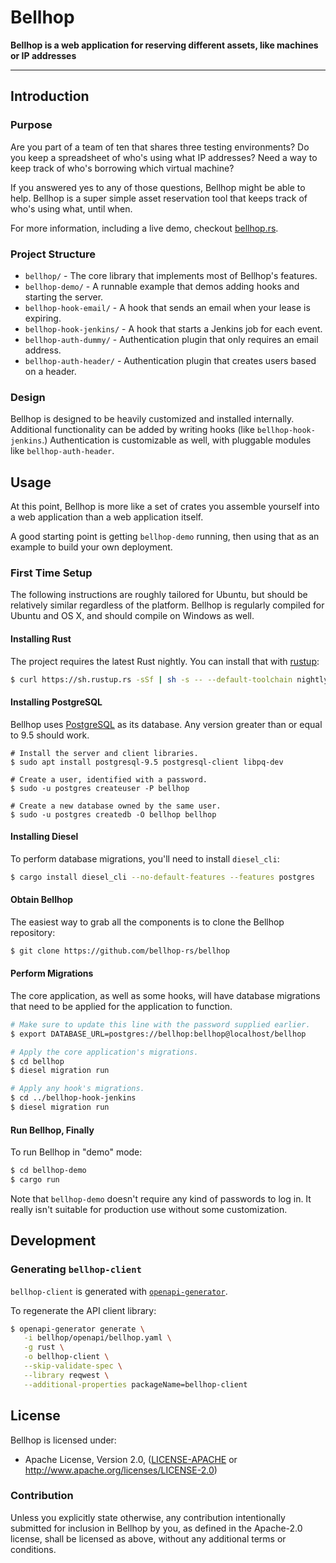 Bellhop
=======

**Bellhop is a web application for reserving different assets, like machines or IP addresses**

---

## Introduction

### Purpose

Are you part of a team of ten that shares three testing environments? Do you keep a spreadsheet of
who's using what IP addresses? Need a way to keep track of who's borrowing which virtual machine?

If you answered yes to any of those questions, Bellhop might be able to help. Bellhop is a super
simple asset reservation tool that keeps track of who's using what, until when.

For more information, including a live demo, checkout [bellhop.rs][homepage].

[homepage]: https://bellhop.rs

### Project Structure

 * `bellhop/`               - The core library that implements most of Bellhop's features.
 * `bellhop-demo/`          - A runnable example that demos adding hooks and starting the server.
 * `bellhop-hook-email/`    - A hook that sends an email when your lease is expiring.
 * `bellhop-hook-jenkins/`  - A hook that starts a Jenkins job for each event.
 * `bellhop-auth-dummy/`    - Authentication plugin that only requires an email address.
 * `bellhop-auth-header/`   - Authentication plugin that creates users based on a header.

### Design

Bellhop is designed to be heavily customized and installed internally. Additional functionality
can be added by writing hooks (like `bellhop-hook-jenkins`.) Authentication is customizable as
well, with pluggable modules like `bellhop-auth-header`.

## Usage

At this point, Bellhop is more like a set of crates you assemble yourself into a web application
than a web application itself.

A good starting point is getting `bellhop-demo` running, then using that as an example to build
your own deployment.

### First Time Setup

The following instructions are roughly tailored for Ubuntu, but should be relatively similar
regardless of the platform. Bellhop is regularly compiled for Ubuntu and OS X, and should compile
on Windows as well.

#### Installing Rust

The project requires the latest Rust nightly. You can install that with [rustup][rustup]:

```bash
$ curl https://sh.rustup.rs -sSf | sh -s -- --default-toolchain nightly
```

[rustup]: https://www.rust-lang.org/tools/install

#### Installing PostgreSQL

Bellhop uses [PostgreSQL][postgresql] as its database. Any version greater than
or equal to 9.5 should work.

```
# Install the server and client libraries.
$ sudo apt install postgresql-9.5 postgresql-client libpq-dev

# Create a user, identified with a password.
$ sudo -u postgres createuser -P bellhop

# Create a new database owned by the same user.
$ sudo -u postgres createdb -O bellhop bellhop
```

[postgresql]: https://www.postgresql.org/


#### Installing Diesel

To perform database migrations, you'll need to install `diesel_cli`:

```bash
$ cargo install diesel_cli --no-default-features --features postgres
```

#### Obtain Bellhop

The easiest way to grab all the components is to clone the Bellhop repository:

```bash
$ git clone https://github.com/bellhop-rs/bellhop
```

#### Perform Migrations

The core application, as well as some hooks, will have database migrations that need to be applied
for the application to function.

```bash
# Make sure to update this line with the password supplied earlier.
$ export DATABASE_URL=postgres://bellhop:bellhop@localhost/bellhop

# Apply the core application's migrations.
$ cd bellhop
$ diesel migration run

# Apply any hook's migrations.
$ cd ../bellhop-hook-jenkins
$ diesel migration run
```

#### Run Bellhop, Finally

To run Bellhop in "demo" mode:

```bash
$ cd bellhop-demo
$ cargo run
```

Note that `bellhop-demo` doesn't require any kind of passwords to log in. It really isn't suitable
for production use without some customization.

## Development

### Generating `bellhop-client`

`bellhop-client` is generated with [`openapi-generator`](https://openapi-generator.tech/).

To regenerate the API client library:

```bash
$ openapi-generator generate \
   -i bellhop/openapi/bellhop.yaml \
   -g rust \
   -o bellhop-client \
   --skip-validate-spec \
   --library reqwest \
   --additional-properties packageName=bellhop-client
```

## License

Bellhop is licensed under:

 * Apache License, Version 2.0, ([LICENSE-APACHE](LICENSE.md) or
   http://www.apache.org/licenses/LICENSE-2.0)

### Contribution

Unless you explicitly state otherwise, any contribution intentionally submitted for inclusion in
Bellhop by you, as defined in the Apache-2.0 license, shall be licensed as above, without any
additional terms or conditions.

[//]: # ( vim: set tw=98 : )
